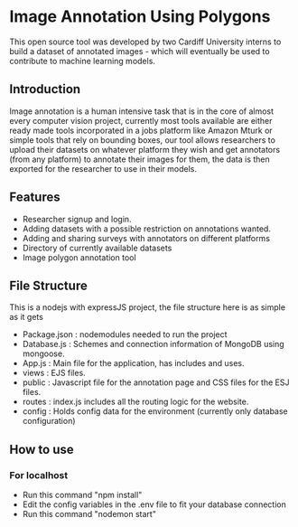 # Image Annotation Using Polygons 

This open source tool was developed by two Cardiff University interns to build a dataset of annotated images - which will eventually be used to contribute to machine learning models.

## Introduction

Image annotation is a human intensive task that is in the core of almost every computer vision project, 
currently most tools available are either ready made tools incorporated in a jobs platform like Amazon Mturk
or simple tools that rely on bounding boxes, our tool allows researchers to upload their datasets on whatever platform they wish and get annotators (from any platform) to annotate their images for them, the data is then exported for the researcher to use in their models.

## Features 
- Researcher signup and login.
- Adding datasets with a possible restriction on annotations wanted.
- Adding and sharing surveys with annotators on different platforms
- Directory of currently available datasets
- Image polygon annotation tool

## File Structure

This is a nodejs with expressJS project, the file structure here is as simple as it gets

- Package.json : nodemodules needed to run the project
- Database.js : Schemes and connection information of MongoDB using mongoose.
- App.js : Main file for the application, has includes and uses.
- views : EJS files.
- public : Javascript file for the annotation page and CSS files for the ESJ files.
- routes : index.js includes all the routing logic for the website.
- config : Holds config data for the environment (currently only database configuration)

## How to use

### For localhost
- Run this command "npm install"
- Edit the config variables in the .env file to fit your database connection
- Run this command "nodemon start"